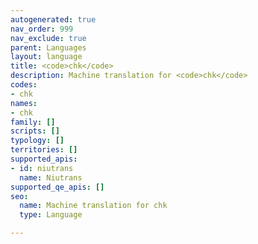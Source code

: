 ```yaml
---
autogenerated: true
nav_order: 999
nav_exclude: true
parent: Languages
layout: language
title: <code>chk</code>
description: Machine translation for <code>chk</code>
codes:
- chk
names:
- chk
family: []
scripts: []
typology: []
territories: []
supported_apis:
- id: niutrans
  name: Niutrans
supported_qe_apis: []
seo:
  name: Machine translation for chk
  type: Language

---
```


